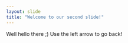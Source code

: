 ```yaml
---
layout: slide
title: "Welcome to our second slide!"
---
```


Well hello there ;) Use the left arrow to go back!

